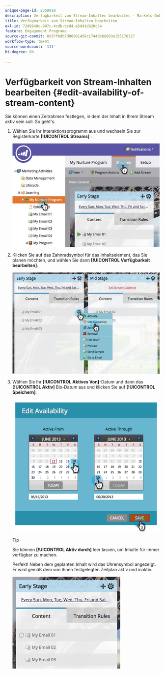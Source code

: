 ```yaml
---
unique-page-id: 2359910
description: Verfügbarkeit von Stream-Inhalten bearbeiten - Marketo-Dokumente - Produktdokumentation
title: Verfügbarkeit von Stream-Inhalten bearbeiten
exl-id: 72d9848c-607c-4cdb-bcd4-a5d41d820c54
feature: Engagement Programs
source-git-commit: 0d37fbdb7d08901458c1744dc68893e155176327
workflow-type: tm+mt
source-wordcount: '111'
ht-degree: 0%

---
```


# Verfügbarkeit von Stream-Inhalten bearbeiten {#edit-availability-of-stream-content}

Sie können einen Zeitrahmen festlegen, in dem der Inhalt in Ihrem Stream aktiv sein soll. So geht&#39;s.

1. Wählen Sie Ihr Interaktionsprogramm aus und wechseln Sie zur Registerkarte **[!UICONTROL Streams]** .

   ![](assets/cloneasteam-2.jpg)

1. Klicken Sie auf das Zahnradsymbol für das Inhaltselement, das Sie planen möchten, und wählen Sie dann **[!UICONTROL Verfügbarkeit bearbeiten]**.

   ![](assets/image2014-9-15-17-3a35-3a56.png)

1. Wählen Sie Ihr **[!UICONTROL Aktives Von]**-Datum und dann das **[!UICONTROL Aktiv]** Bis-Datum aus und klicken Sie auf **[!UICONTROL Speichern]**.

   ![](assets/image2014-9-15-17-3a36-3a0.png)

   >[!TIP]
   >
   >Sie können **[!UICONTROL Aktiv durch]** leer lassen, um Inhalte für immer verfügbar zu machen.

   Perfekt! Neben dem geplanten Inhalt wird das Uhrensymbol angezeigt. Er wird gemäß dem von Ihnen festgelegten Zeitplan aktiv und inaktiv.

   ![](assets/image2014-9-15-17-3a36-3a4.png)
